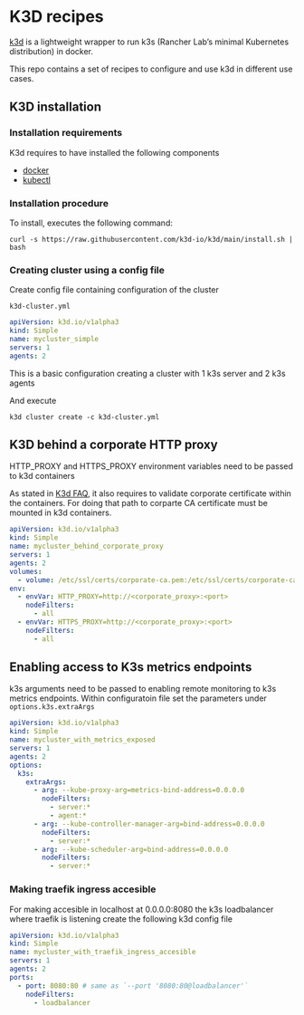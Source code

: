 # K3D recipes

[k3d](https://k3d.io/) is a lightweight wrapper to run k3s (Rancher Lab’s minimal Kubernetes distribution) in docker.

This repo contains a set of recipes to configure and use k3d in different use cases.

## K3D installation

### Installation requirements

K3d requires to have installed the following components

- [docker](https://docs.docker.com/engine/install/)
- [kubectl](https://kubernetes.io/docs/tasks/tools/install-kubectl-linux/)

### Installation procedure

To install, executes the following command:

```shell
curl -s https://raw.githubusercontent.com/k3d-io/k3d/main/install.sh | bash
```

### Creating cluster using a config file


Create config file containing configuration of the cluster

`k3d-cluster.yml`
```yml
apiVersion: k3d.io/v1alpha3
kind: Simple
name: mycluster_simple
servers: 1
agents: 2
```
This is a basic configuration creating a cluster with 1 k3s server and 2 k3s agents

And execute

```shell
k3d cluster create -c k3d-cluster.yml
```

## K3D behind a corporate HTTP proxy

HTTP_PROXY and HTTPS_PROXY environment variables need to be passed to k3d containers 

As stated in [K3d FAQ](https://k3d.io/v5.2.1/faq/faq/#running-behind-a-corporate-proxy), it also requires to validate corporate certificate within the containers. For doing that path to corparte CA certificate must be mounted in k3d containers.


```yml
apiVersion: k3d.io/v1alpha3
kind: Simple
name: mycluster_behind_corporate_proxy
servers: 1
agents: 2
volumes:
  - volume: /etc/ssl/certs/corporate-ca.pem:/etc/ssl/certs/corporate-ca.crt
env:
  - envVar: HTTP_PROXY=http://<corporate_proxy>:<port> 
    nodeFilters:
      - all
  - envVar: HTTPS_PROXY=http://<corporate_proxy>:<port>
    nodeFilters:
      - all
```

## Enabling access to K3s metrics endpoints

k3s arguments need to be passed to enabling remote monitoring to k3s metrics endpoints.
Within configuratoin file set the parameters under `options.k3s.extraArgs`

```yml
apiVersion: k3d.io/v1alpha3
kind: Simple
name: mycluster_with_metrics_exposed
servers: 1
agents: 2
options:
  k3s:
    extraArgs:
      - arg: --kube-proxy-arg=metrics-bind-address=0.0.0.0
        nodeFilters:
          - server:*
          - agent:*
      - arg: --kube-controller-manager-arg=bind-address=0.0.0.0
        nodeFilters:
          - server:*
      - arg: --kube-scheduler-arg=bind-address=0.0.0.0
        nodeFilters:
          - server:*
```

### Making traefik ingress accesible

For making accesible in localhost at 0.0.0.0:8080 the k3s loadbalancer where traefik is listening create the following k3d config file

```yml
apiVersion: k3d.io/v1alpha3
kind: Simple
name: mycluster_with_traefik_ingress_accesible
servers: 1
agents: 2
ports:
  - port: 8080:80 # same as `--port '8080:80@loadbalancer'`
    nodeFilters:
      - loadbalancer
```